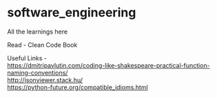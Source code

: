 # software_engineering

All the learnings here

Read - Clean Code Book

Useful Links -  
https://dmitripavlutin.com/coding-like-shakespeare-practical-function-naming-conventions/  
http://jsonviewer.stack.hu/  
https://python-future.org/compatible_idioms.html  
